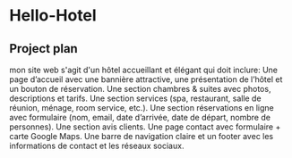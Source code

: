 # Hello-Hotel
## Project plan ##
mon site web s'agit d'un hôtel accueillant et élégant qui doit inclure:
Une page d’accueil avec une bannière attractive, une présentation de l’hôtel et un bouton de réservation.
Une section chambres & suites avec photos, descriptions et tarifs.
Une section services (spa, restaurant, salle de réunion, ménage, room service, etc.).
Une section réservations en ligne avec formulaire (nom, email, date d’arrivée, date de départ, nombre de personnes).
Une section avis clients.
Une page contact avec formulaire + carte Google Maps.
Une barre de navigation claire et un footer avec les informations de contact et les réseaux sociaux.
